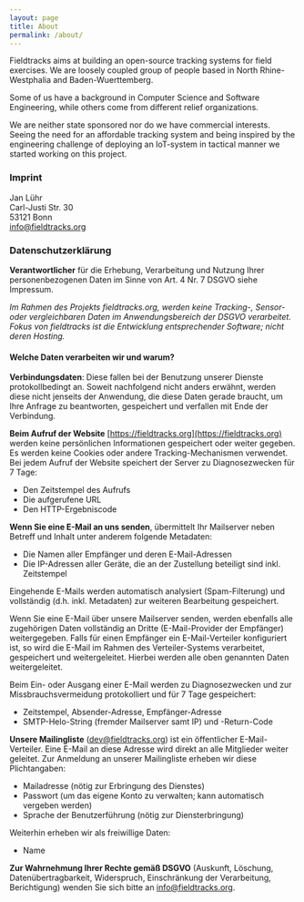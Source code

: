 ```yaml
---
layout: page
title: About
permalink: /about/
---
```


Fieldtracks aims at building an open-source tracking systems for field exercises.
We are loosely coupled group of people based in North Rhine-Westphalia and Baden-Wuerttemberg.

Some of us have a background in Computer Science and Software Engineering, while others
come from different relief organizations.

We are neither state sponsored nor do we have commercial interests. Seeing the need for
an affordable tracking system and being inspired by the engineering challenge of
deploying an IoT-system in tactical manner we started working on this project.

### Imprint

Jan Lühr  
Carl-Justi Str. 30  
53121 Bonn  
[info@fieldtracks.org](mailto:info@fieldtracks.org)

### Datenschutzerklärung

**Verantwortlicher** für die Erhebung, Verarbeitung und Nutzung Ihrer personenbezogenen Daten im Sinne von Art. 4 Nr. 7 DSGVO siehe Impressum.

*Im Rahmen des Projekts fieldtracks.org, werden keine Tracking-, Sensor- oder vergleichbaren
Daten im Anwendungsbereich der DSGVO verarbeitet. Fokus von fieldtracks ist die Entwicklung
entsprechender Software; nicht deren Hosting.*

#### Welche Daten verarbeiten wir und warum?

**Verbindungsdaten**: Diese fallen bei der Benutzung unserer Dienste protokollbedingt an. Soweit nachfolgend nicht anders erwähnt, werden diese nicht jenseits der Anwendung, die diese Daten gerade braucht, um Ihre Anfrage zu beantworten, gespeichert und verfallen mit Ende der Verbindung.

**Beim Aufruf der Website** [https://fieldtracks.org](https://fieldtracks.org) werden keine persönlichen Informationen gespeichert oder weiter gegeben.
Es werden keine Cookies oder andere Tracking-Mechanismen verwendet. Bei jedem Aufruf der Website speichert der Server zu Diagnosezwecken für 7 Tage:
* Den Zeitstempel des Aufrufs
* Die aufgerufene URL
* Den HTTP-Ergebniscode

**Wenn Sie eine E-Mail an uns senden**, übermittelt Ihr Mailserver neben Betreff und Inhalt unter anderem folgende Metadaten:
* Die Namen aller Empfänger und deren E-Mail-Adressen
* Die IP-Adressen aller Geräte, die an der Zustellung beteiligt sind inkl. Zeitstempel

Eingehende E-Mails werden automatisch analysiert (Spam-Filterung) und vollständig (d.h. inkl. Metadaten) zur weiteren Bearbeitung gespeichert.

Wenn Sie eine E-Mail über unsere Mailserver senden, werden ebenfalls alle zugehörigen Daten vollständig an Dritte (E-Mail-Provider der Empfänger) weitergegeben. Falls für einen Empfänger ein E-Mail-Verteiler konfiguriert ist, so wird die E-Mail im Rahmen des Verteiler-Systems verarbeitet, gespeichert und weitergeleitet. Hierbei werden alle oben genannten Daten weitergeleitet.

Beim Ein- oder Ausgang einer E-Mail werden zu Diagnosezwecken und zur Missbrauchsvermeidung protokolliert und für 7 Tage gespeichert:

* Zeitstempel, Absender-Adresse, Empfänger-Adresse
* SMTP-Helo-String (fremder Mailserver samt IP) und -Return-Code

**Unsere Mailingliste** (dev@fieldtracks.org) ist ein öffentlicher E-Mail-Verteiler.
Eine E-Mail an diese Adresse wird direkt an alle Mitglieder weiter geleitet.
Zur Anmeldung an unserer Mailingliste erheben wir diese Plichtangaben:

* Mailadresse (nötig zur Erbringung des Dienstes)
* Passwort (um das eigene Konto zu verwalten; kann automatisch vergeben werden)
* Sprache der Benutzerführung (nötig zur Diensterbringung)

Weiterhin erheben wir als freiwillige Daten:
* Name

**Zur Wahrnehmung Ihrer Rechte gemäß DSGVO** (Auskunft, Löschung, Datenübertragbarkeit, Widerspruch, Einschränkung der Verarbeitung, Berichtigung)
wenden Sie sich bitte an [info@fieldtracks.org](info@fieldtracks.org).
